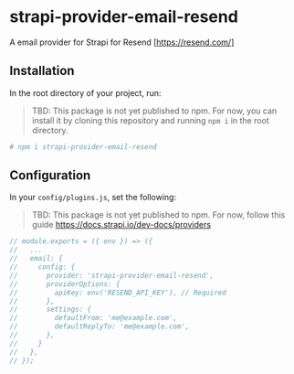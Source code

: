 # strapi-provider-email-resend

A email provider for Strapi for Resend [https://resend.com/]

## Installation

In the root directory of your project, run:

> TBD: This package is not yet published to npm. For now, you can install it by cloning this repository and running `npm i` in the root directory.

```bash
# npm i strapi-provider-email-resend
```

## Configuration

In your `config/plugins.js`, set the following:

> TBD: This package is not yet published to npm. For now, follow this guide
> https://docs.strapi.io/dev-docs/providers

```javascript
// module.exports = ({ env }) => ({
//   ...
//   email: {
//     config: {
//       provider: 'strapi-provider-email-resend',
//       providerOptions: {
//         apiKey: env('RESEND_API_KEY'), // Required
//       },
//       settings: {
//         defaultFrom: 'me@example.com',
//         defaultReplyTo: 'me@example.com',
//       },
//     }
//   },
// });
```
